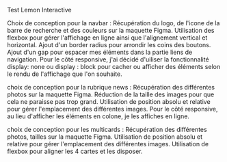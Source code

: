 Test Lemon Interactive

Choix de conception pour la navbar :
Récupération du logo, de l'icone de la barre de recherche et des couleurs sur la maquette Figma.
Utilisation des flexbox pour gérer l'affichage en ligne ainsi que l'alignement vertical et horizontal.
Ajout d'un border radius pour arrondir les coins des boutons.
Ajout d'un gap pour espacer mes éléments dans la partie liens de navigation.
Pour le côté responsive, j'ai décidé d'uiliser la fonctionnalité display: none ou display : block pour cacher ou afficher des éléments selon le rendu de l'affichage que l'on souhaite.


choix de conception pour la rubrique news :
Récupération des différentes photos sur la maquette Figma.
Réduction de la taille des images pour que cela ne paraisse pas trop grand.
Utilisation de position absolu et relative pour gérer l'emplacement des différentes images.
Pour le côté responsive, au lieu d'afficher les éléments en colone, je les affiches en ligne.

choix de conception pour les multicards :
Récupération des différentes photos, tailles sur la maquette Figma.
Utilisation de position absolu et relative pour gérer l'emplacement des différentes images.
Utilisation de flexbox pour aligner les 4 cartes et les disposer.